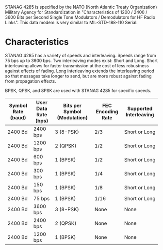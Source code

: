 STANAG 4285 is specified by the NATO (North Atlantic Treaty Organization) Military Agency for Standardization in "Characteristics of 1200 / 2400 / 3600 Bits per Second Single Tone Modulators / Demodulators for HF Radio Links". This data modem is very similar to MIL-STD-188-110 Serial.

# Characteristics
STANAG 4285 has a variety of speeds and interleaving. Speeds range from 75 bps up to 3600 bps. Two interleaving modes exist: Short and Long. Short interleaving allows for faster transmission at the cost of less robustness against effects of fading. Long interleaving extends the interleaving period so that messages take longer to send, but are more robust against fading from propagation effects.

BPSK, QPSK, and 8PSK are used with STANAG 4285 for specific speeds.

| Symbol Rate (baud) | User Data Rate (bps) | Bits per Symbol (Modulation) | FEC Encoding Rate | Supported Interleaving |
|--------------------|----------------------|------------------------------|-------------------|------------------------|
| 2400 Bd            | 2400 bps             | 3 (8-PSK)                    | 2/3               | Short or Long          |
| 2400 Bd            | 1200 bps             | 2 (QPSK)                     | 1/2               | Short or Long          |
| 2400 Bd            | 600 bps              | 1 (BPSK)                     | 1/2               | Short or Long          |
| 2400 Bd            | 300 bps              | 1 (BPSK)                     | 1/4               | Short or Long          |
| 2400 Bd            | 150 bps              | 1 (BPSK)                     | 1/8               | Short or Long          |
| 2400 Bd            | 75 bps               | 1 (BPSK)                     | 1/16              | Short or Long          |
| 2400 Bd            | 3600 bps             | 3 (8-PSK)                    | None              | None                   |
| 2400 Bd            | 2400 bps             | 2 (QPSK)                     | None              | None                   |
| 2400 Bd            | 1200 bps             | 1 (BPSK)                     | None              | None                   |
